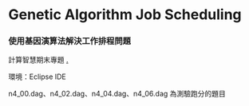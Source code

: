 # Genetic Algorithm Job Scheduling

### 使用基因演算法解決工作排程問題

計算智慧期末專題 [.](https://drive.google.com/file/d/1rhJwVKjwZ98nmS6LbNs0BPefKajEwvjN/view)

環境：Eclipse IDE



n4_00.dag、n4_02.dag、n4_04.dag、n4_06.dag 為測驗跑分的題目
